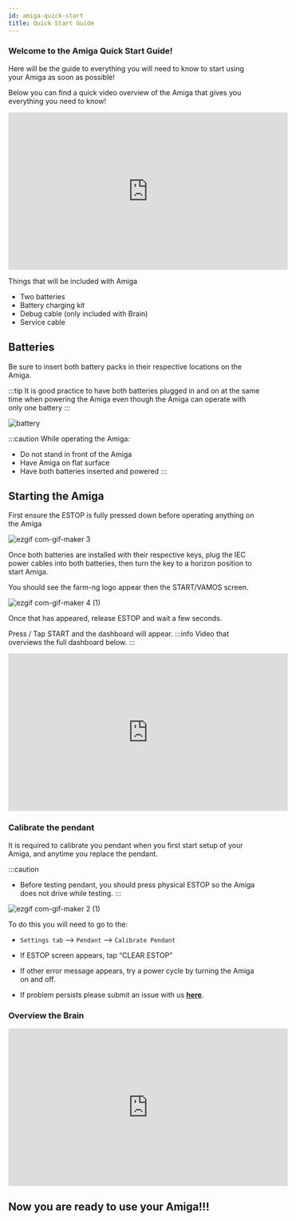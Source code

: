 ```yaml
---
id: amiga-quick-start
title: Quick Start Guide
---
```


### Welcome to the Amiga Quick Start Guide!

Here will be the guide to everything you will need to know to start using your Amiga as soon as possible!

Below you can find a quick video overview of the Amiga that gives you everything you need to know!
<iframe width="560" height="315" src="https://www.youtube.com/embed/J_-m0ZgxgFk" title="YouTube video player" frameborder="0" allow="accelerometer; autoplay; clipboard-write; encrypted-media; gyroscope; picture-in-picture; web-share" allowfullscreen></iframe>

Things that will be included with Amiga
- Two batteries
- Battery charging kit
- Debug cable (only included with Brain)
- Service cable


## Batteries

Be sure to insert both battery packs in their respective locations on the Amiga.

:::tip
It is good practice to have both batteries plugged in and on at the same time when powering the Amiga even though the Amiga can operate with
only one battery
:::

![battery](https://user-images.githubusercontent.com/64480560/206290736-59ef9164-9ade-401c-80dc-569e77f088e5.gif)


:::caution
While operating the Amiga:
- Do not stand in front of the Amiga
- Have Amiga on flat surface
- Have both batteries inserted and powered
:::

## Starting the Amiga

First ensure the ESTOP is fully pressed down before operating anything on the Amiga

![ezgif com-gif-maker 3](https://user-images.githubusercontent.com/64480560/206316282-a65726be-9acc-4ef0-8cd4-5410784a2f16.gif)

Once both batteries are installed with their respective keys, plug the IEC power cables into both batteries, then turn the key to a horizon position to start Amiga.

You should see the farm-ng logo appear then the START/VAMOS screen.


![ezgif com-gif-maker 4 (1)](https://user-images.githubusercontent.com/64480560/206318630-931b5086-9cd8-4f8a-9406-afdc34bef28d.gif)


Once that has appeared, release ESTOP and wait a few seconds.

Press / Tap START and the dashboard will appear.
:::info
Video that overviews the full dashboard below.
:::
<iframe width="560" height="315" src="https://www.youtube.com/embed/PKOhI4hbGUs?list=PLWQmpzk0y9NDXFKSwvCjYtRL8QNWfK4ND" title="Amiga Dashboard Tour" frameborder="0" allow="accelerometer; autoplay; clipboard-write; encrypted-media; gyroscope; picture-in-picture; web-share" allowfullscreen></iframe>

### Calibrate the pendant

It is required to calibrate you pendant when you first start setup of your Amiga, and anytime you replace the pendant.

:::caution
- Before testing pendant, you should press physical ESTOP so the Amiga does not drive while testing.
:::

![ezgif com-gif-maker 2 (1)](https://user-images.githubusercontent.com/64480560/206317768-42edeab6-8fea-4c7d-95ae-a3ff3d9e62f1.gif)


To do this you will need to go to the:
- `Settings tab` --> `Pendant` --> `Calibrate Pendant`

- If ESTOP screen appears, tap “CLEAR ESTOP”
- If other error message appears, try a power cycle by turning the Amiga on and off.
- If problem persists please submit an issue with us [**here**](https://discourse.farm-ng.com/c/support/5).

### Overview the Brain
<iframe width="560" height="315" src="https://www.youtube.com/embed/_p0I11p4QF4?list=PLWQmpzk0y9NDXFKSwvCjYtRL8QNWfK4ND" title="Amiga Brain Overview" frameborder="0" allow="accelerometer; autoplay; clipboard-write; encrypted-media; gyroscope; picture-in-picture; web-share" allowfullscreen></iframe>


## Now you are ready to use your Amiga!!!
